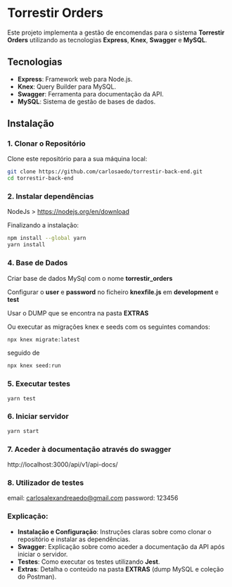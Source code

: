 # Torrestir Orders

Este projeto implementa a gestão de encomendas para o sistema **Torrestir Orders** utilizando as tecnologias **Express**, **Knex**, **Swagger** e **MySQL**.

## Tecnologias

- **Express**: Framework web para Node.js.
- **Knex**: Query Builder para MySQL.
- **Swagger**: Ferramenta para documentação da API.
- **MySQL**: Sistema de gestão de bases de dados.

## Instalação

### 1. Clonar o Repositório

Clone este repositório para a sua máquina local:

```bash
git clone https://github.com/carlosaedo/torrestir-back-end.git
cd torrestir-back-end
```

### 2. Instalar dependências

NodeJs > https://nodejs.org/en/download

Finalizando a instalação:

```bash
npm install --global yarn
yarn install
```

### 4. Base de Dados

Criar base de dados MySql com o nome **torrestir_orders**

Configurar o **user** e **password** no ficheiro **knexfile.js** em **development** e **test**

Usar o DUMP que se encontra na pasta **EXTRAS**

Ou executar as migrações knex e seeds com os seguintes comandos:

```bash
npx knex migrate:latest
```

seguido de

```bash
npx knex seed:run
```

### 5. Executar testes

```bash
yarn test
```

### 6. Iniciar servidor

```bash
yarn start
```

### 7. Aceder à documentação através do swagger

http://localhost:3000/api/v1/api-docs/

### 8. Utilizador de testes

email: carlosalexandreaedo@gmail.com
password: 123456

### Explicação:

- **Instalação e Configuração**: Instruções claras sobre como clonar o repositório e instalar as dependências.
- **Swagger**: Explicação sobre como aceder a documentação da API após iniciar o servidor.
- **Testes**: Como executar os testes utilizando **Jest**.
- **Extras**: Detalha o conteúdo na pasta **EXTRAS** (dump MySQL e coleção do Postman).
